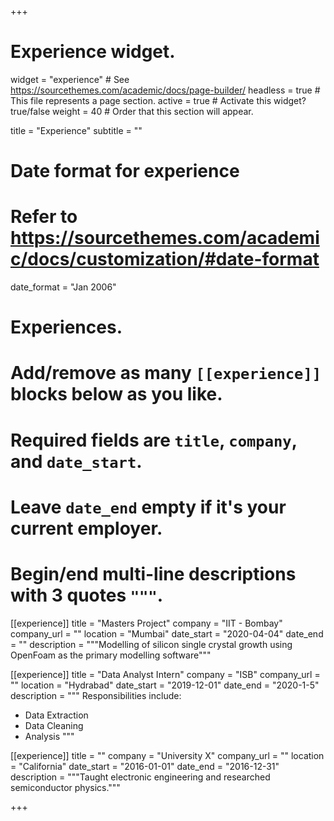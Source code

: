 +++
# Experience widget.
widget = "experience"  # See https://sourcethemes.com/academic/docs/page-builder/
headless = true  # This file represents a page section.
active = true  # Activate this widget? true/false
weight = 40  # Order that this section will appear.

title = "Experience"
subtitle = ""

# Date format for experience
#   Refer to https://sourcethemes.com/academic/docs/customization/#date-format
date_format = "Jan 2006"

# Experiences.
#   Add/remove as many `[[experience]]` blocks below as you like.
#   Required fields are `title`, `company`, and `date_start`.
#   Leave `date_end` empty if it's your current employer.
#   Begin/end multi-line descriptions with 3 quotes `"""`.
[[experience]]
  title = "Masters Project"
  company = "IIT - Bombay"
  company_url = ""
  location = "Mumbai"
  date_start = "2020-04-04"
  date_end = ""
  description = """Modelling of silicon single crystal growth using OpenFoam as the primary modelling software"""

[[experience]]
  title = "Data Analyst Intern"
  company = "ISB"
  company_url = ""
  location = "Hydrabad"
  date_start = "2019-12-01"
  date_end = "2020-1-5"
  description = """
  Responsibilities include:
  
  * Data Extraction
  * Data Cleaning
  * Analysis
  """
  
[[experience]]
  title = ""
  company = "University X"
  company_url = ""
  location = "California"
  date_start = "2016-01-01"
  date_end = "2016-12-31"
  description = """Taught electronic engineering and researched semiconductor physics."""

+++
